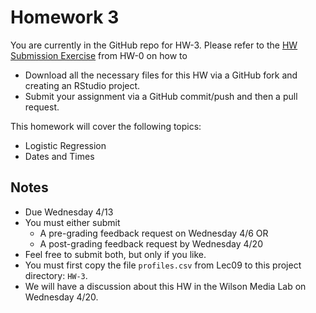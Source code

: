 # Homework 3

You are currently in the GitHub repo for HW-3. Please refer to the [HW 
Submission 
Exercise](https://github.com/Middlebury-Data-Science/HW-0#hw-submission-exercise)
from HW-0 on how to

* Download all the necessary files for this HW via a GitHub fork and creating an RStudio project.
* Submit your assignment via a GitHub commit/push and then a pull request.

This homework will cover the following topics:

* Logistic Regression
* Dates and Times

## Notes

* Due Wednesday 4/13
* You must either submit
    + A pre-grading feedback request on Wednesday 4/6 OR
    + A post-grading feedback request by Wednesday 4/20
* Feel free to submit both, but only if you like.  
* You must first copy the file `profiles.csv` from Lec09 to this project
directory: `HW-3`.
* We will have a discussion about this HW in the Wilson Media Lab on Wednesday
4/20.
